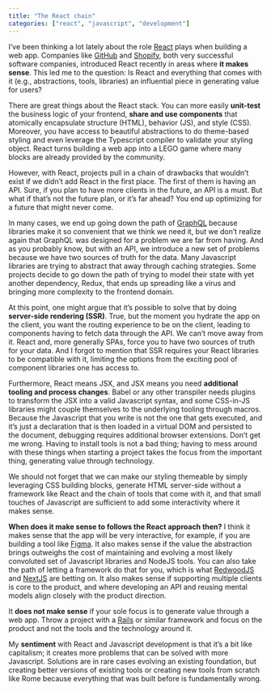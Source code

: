 ```yaml
---
title: "The React chain"
categories: ["react", "javascript", "development"]
---
```


I’ve been thinking a lot lately about the role [React](https://reactjs.org/) plays when building a web app. Companies like [GitHub](https://github.com) and [Shopify](https://shopify.com), both very successful software companies, introduced React recently in areas where **it makes sense**. This led me to the question: Is React and everything that comes with it (e.g., abstractions, tools, libraries) an influential piece in generating value for users?

There are great things about the React stack. You can more easily **unit-test** the business logic of your frontend, **share and use components** that atomically encapsulate structure (HTML), behavior (JS), and style (CSS). Moreover, you have access to beautiful abstractions to do theme-based styling and even leverage the Typescript compiler to validate your styling object. React turns building a web app into a LEGO game where many blocks are already provided by the community.

However, with React, projects pull in a chain of drawbacks that wouldn’t exist if we didn’t add React in the first place. The first of them is having an API. Sure, if you plan to have more clients in the future, an API is a must. But what if that’s not the future plan, or it’s far ahead? You end up optimizing for a future that might never come. 

In many cases, we end up going down the path of [GraphQL](https://graphql.org/) because libraries make it so convenient that we think we need it, but we don’t realize again that GraphQL was designed for a problem we are far from having. And as you probably know, but with an API, we introduce a new set of problems because we have two sources of truth for the data. Many Javascript libraries are trying to abstract that away through caching strategies. Some projects decide to go down the path of trying to model their state with yet another dependency, Redux, that ends up spreading like a virus and bringing more complexity to the frontend domain.

At this point, one might argue that it’s possible to solve that by doing **server-side rendering (SSR)**. True, but the moment you hydrate the app on the client, you want the routing experience to be on the client, leading to components having to fetch data through the API. We can’t move away from it. React and, more generally SPAs, force you to have two sources of truth for your data. And I forgot to mention that SSR requires your React libraries to be compatible with it, limiting the options from the exciting pool of component libraries one has access to.

Furthermore, React means JSX, and JSX means you need **additional tooling and process changes**. Babel or any other transpiler needs plugins to transform the JSX into a valid Javascript syntax, and some CSS-in-JS libraries might couple themselves to the underlying tooling through macros. Because the Javascript that you write is not the one that gets executed, and it’s just a declaration that is then loaded in a virtual DOM and persisted to the document, debugging requires additional browser extensions. Don’t get me wrong. Having to install tools is not a bad thing; having to mess around with these things when starting a project takes the focus from the important thing, generating value through technology.

We should not forget that we can make our styling themeable by simply leveraging CSS building blocks, generate HTML server-side without a framework like React and the chain of tools that come with it, and that small touches of Javascript are sufficient to add some interactivity where it makes sense.

**When does it make sense to follows the React approach then?** I think it makes sense that the app will be very interactive, for example, if you are building a tool like [Figma](https://figma.com/). It also makes sense if the value the abstraction brings outweighs the cost of maintaining and evolving a most likely convoluted set of Javascript libraries and NodeJS tools. You can also take the path of letting a framework do that for you, which is what [RedwoodJS](https://redwoodjs.com/) and [NextJS](https://nextjs.org/) are betting on. It also makes sense if supporting multiple clients is core to the product, and where developing an API and reusing mental models align closely with the product direction.

It **does not make sense** if your sole focus is to generate value through a web app. Throw a project with a [Rails](https://rubyonrails.org/) or similar framework and focus on the product and not the tools and the technology around it.

My **sentiment** with React and Javascript development is that it’s a bit like capitalism; it creates more problems that can be solved with more Javascript. Solutions are in rare cases evolving an existing foundation, but creating better versions of existing tools or creating new tools from scratch like Rome because everything that was built before is fundamentally wrong.